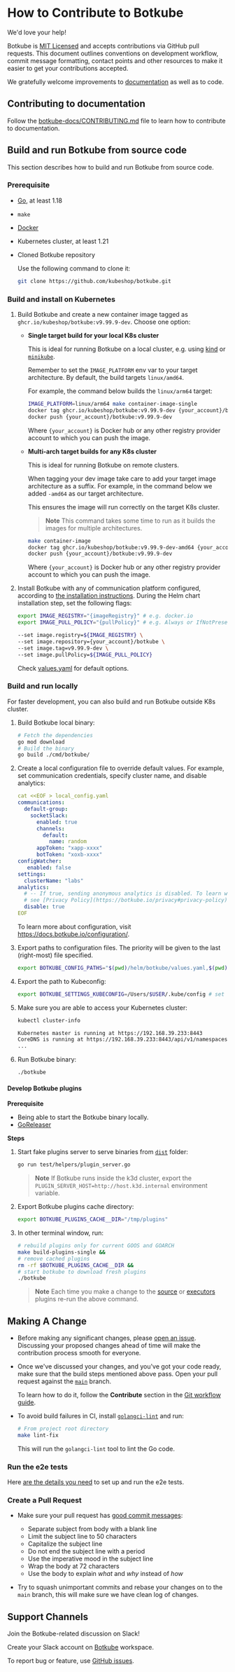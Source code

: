 # How to Contribute to Botkube

We'd love your help!

Botkube is [MIT Licensed](LICENSE) and accepts contributions via GitHub pull requests. This document outlines conventions on development workflow, commit message formatting, contact points and other resources to make it easier to get your contributions accepted.

We gratefully welcome improvements to [documentation](https://docs.botkube.io/ "Go to documentation site") as well as to code.

## Contributing to documentation

Follow the [botkube-docs/CONTRIBUTING.md](https://github.com/kubeshop/botkube-docs/blob/main/CONTRIBUTING.md) file to learn how to contribute to documentation.

## Build and run Botkube from source code

This section describes how to build and run Botkube from source code.

### Prerequisite

- [Go](https://go.dev), at least 1.18
- `make`
- [Docker](https://docs.docker.com/install/)
- Kubernetes cluster, at least 1.21
- Cloned Botkube repository

   Use the following command to clone it:
   ```sh
   git clone https://github.com/kubeshop/botkube.git
   ```

### Build and install on Kubernetes

1. Build Botkube and create a new container image tagged as `ghcr.io/kubeshop/botkube:v9.99.9-dev`. Choose one option:

   - **Single target build for your local K8s cluster**

     This is ideal for running Botkube on a local cluster, e.g. using [kind](https://kind.sigs.k8s.io) or [`minikube`](https://minikube.sigs.k8s.io/docs/).

     Remember to set the `IMAGE_PLATFORM` env var to your target architecture. By default, the build targets `linux/amd64`.

     For example, the command below builds the `linux/arm64` target:

        ```sh
        IMAGE_PLATFORM=linux/arm64 make container-image-single
        docker tag ghcr.io/kubeshop/botkube:v9.99.9-dev {your_account}/botkube:v9.99.9-dev
        docker push {your_account}/botkube:v9.99.9-dev
        ```
        Where `{your_account}` is Docker hub or any other registry provider account to which you can push the image.

   - **Multi-arch target builds for any K8s cluster**

     This is ideal for running Botkube on remote clusters.

     When tagging your dev image take care to add your target image architecture as a suffix. For example, in the command below we added `-amd64` as our target architecture.

     This ensures the image will run correctly on the target K8s cluster.

     > **Note**
     > This command takes some time to run as it builds the images for multiple architectures.

     ```sh
     make container-image
     docker tag ghcr.io/kubeshop/botkube:v9.99.9-dev-amd64 {your_account}/botkube:v9.99.9-dev
     docker push {your_account}/botkube:v9.99.9-dev
     ```

     Where `{your_account}` is Docker hub or any other registry provider account to which you can push the image.

2. Install Botkube with any of communication platform configured, according to [the installation instructions](https://docs.botkube.io/installation/). During the Helm chart installation step, set the following flags:

   ```sh
   export IMAGE_REGISTRY="{imageRegistry}" # e.g. docker.io
   export IMAGE_PULL_POLICY="{pullPolicy}" # e.g. Always or IfNotPresent

   --set image.registry=${IMAGE_REGISTRY} \
   --set image.repository={your_account}/botkube \
   --set image.tag=v9.99.9-dev \
   --set image.pullPolicy=${IMAGE_PULL_POLICY}
   ```

   Check [values.yaml](./helm/botkube/values.yaml) for default options.

### Build and run locally

For faster development, you can also build and run Botkube outside K8s cluster.

1. Build Botkube local binary:

   ```sh
   # Fetch the dependencies
   go mod download
   # Build the binary
   go build ./cmd/botkube/
   ```

2. Create a local configuration file to override default values. For example, set communication credentials, specify cluster name, and disable analytics:  
   
   ```yaml
   cat <<EOF > local_config.yaml
   communications:
     default-group:
       socketSlack:
         enabled: true
         channels:
           default:
             name: random
         appToken: "xapp-xxxx"
         botToken: "xoxb-xxxx"   
   configWatcher:
      enabled: false
   settings:
     clusterName: "labs"
   analytics:
     # -- If true, sending anonymous analytics is disabled. To learn what date we collect,
     # see [Privacy Policy](https://botkube.io/privacy#privacy-policy).
     disable: true
   EOF
   ```

   To learn more about configuration, visit https://docs.botkube.io/configuration/.

3. Export paths to configuration files. The priority will be given to the last (right-most) file specified.
   
   ```sh
   export BOTKUBE_CONFIG_PATHS="$(pwd)/helm/botkube/values.yaml,$(pwd)/local_config.yaml"
   ```

4. Export the path to Kubeconfig:

   ```sh
   export BOTKUBE_SETTINGS_KUBECONFIG=/Users/$USER/.kube/config # set custom path if necessary
   ```

5. Make sure you are able to access your Kubernetes cluster:

   ```sh
   kubectl cluster-info
   ```
   ```sh
   Kubernetes master is running at https://192.168.39.233:8443
   CoreDNS is running at https://192.168.39.233:8443/api/v1/namespaces/kube-system/services/kube-dns:dns/proxy
   ...
   ```

6. Run Botkube binary:

   ```sh
   ./botkube
   ```

#### Develop Botkube plugins

**Prerequisite**

- Being able to start the Botkube binary locally.
- [GoReleaser](https://goreleaser.com/install/)

**Steps**

1. Start fake plugins server to serve binaries from [`dist`](dist) folder:

   ```bash
   go run test/helpers/plugin_server.go
   ```

   > **Note**
   > If Botkube runs inside the k3d cluster, export the `PLUGIN_SERVER_HOST=http://host.k3d.internal` environment variable.

2. Export Botkube plugins cache directory:

   ```bash
   export BOTKUBE_PLUGINS_CACHE__DIR="/tmp/plugins"
   ```

3. In other terminal window, run:

   ```bash
   # rebuild plugins only for current GOOS and GOARCH
   make build-plugins-single &&
   # remove cached plugins
   rm -rf $BOTKUBE_PLUGINS_CACHE__DIR &&
   # start botkube to download fresh plugins
   ./botkube
   ```

   > **Note**
   > Each time you make a change to the [source](cmd/source) or [executors](cmd/executor) plugins re-run the above command.

## Making A Change

- Before making any significant changes, please [open an issue](https://github.com/kubeshop/botkube/issues). Discussing your proposed changes ahead of time will make the contribution process smooth for everyone.

- Once we've discussed your changes, and you've got your code ready, make sure that the build steps mentioned above pass. Open your pull request against the [`main`](https://github.com/kubeshop/botkube/tree/main) branch.

  To learn how to do it, follow the **Contribute** section in the [Git workflow guide](./git-workflow.md).

- To avoid build failures in CI, install [`golangci-lint`](https://golangci-lint.run/usage/install/) and run:

  ```sh
  # From project root directory
  make lint-fix
  ```
  This will run the `golangci-lint` tool to lint the Go code.

### Run the e2e tests

Here [are the details you need](./test/README.md) to set up and run the e2e tests.

### Create a Pull Request

- Make sure your pull request has [good commit messages](https://chris.beams.io/posts/git-commit/):
  - Separate subject from body with a blank line
  - Limit the subject line to 50 characters
  - Capitalize the subject line
  - Do not end the subject line with a period
  - Use the imperative mood in the subject line
  - Wrap the body at 72 characters
  - Use the body to explain _what_ and _why_ instead of _how_

- Try to squash unimportant commits and rebase your changes on to the `main` branch, this will make sure we have clean log of changes.

## Support Channels

Join the Botkube-related discussion on Slack!

Create your Slack account on [Botkube](https://join.botkube.io) workspace.

To report bug or feature, use [GitHub issues](https://github.com/kubeshop/botkube/issues/new/choose).
